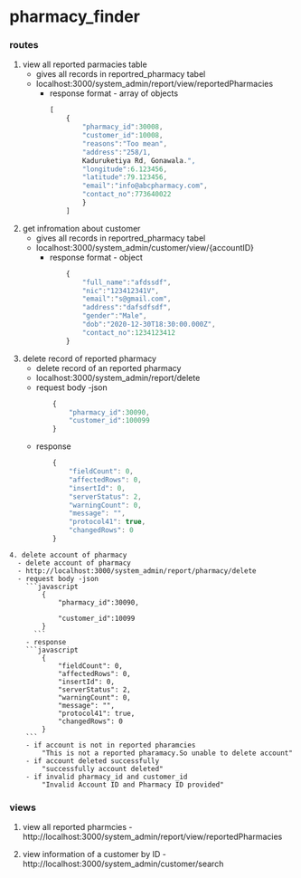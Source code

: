 # pharmacy_finder

### routes 
  1. view all reported parmacies table
      - gives all records in reportred_pharmacy tabel
      - localhost:3000/system_admin/report/view/reportedPharmacies
         - response format - array of objects
             ```javascript 
             [
                 {   
                     "pharmacy_id":30008,
                     "customer_id":10008,
                     "reasons":"Too mean",
                     "address":"258/1,         
                     Kaduruketiya Rd, Gonawala.",
                     "longitude":6.123456,
                     "latitude":79.123456,
                     "email":"info@abcpharmacy.com",
                     "contact_no":773640022
                     }
                 ]
             ```
  2. get infromation about customer
      - gives all records in reportred_pharmacy tabel
      - localhost:3000/system_admin/customer/view/{accountID}
         - response format - object
             ```javascript
                 {
                     "full_name":"afdssdf",
                     "nic":"123412341V",
                     "email":"s@gmail.com",
                     "address":"dafsdfsdf",
                     "gender":"Male",
                     "dob":"2020-12-30T18:30:00.000Z",
                     "contact_no":1234123412
                 }
            ```    
  3. delete record of reported pharmacy
      - delete record of an reported pharmacy
      - localhost:3000/system_admin/report/delete
      - request body -json
        ```javascript
            {
                "pharmacy_id":30090,
                "customer_id":100099
            }
        ```    
      - response
        ```javascript
            {
                "fieldCount": 0,
                "affectedRows": 0,
                "insertId": 0,
                "serverStatus": 2,
                "warningCount": 0,
                "message": "",
                "protocol41": true,
                "changedRows": 0
            }
        ```    

    4. delete account of pharmacy
      - delete account of pharmacy
      - http://localhost:3000/system_admin/report/pharmacy/delete
      - request body -json
        ```javascript
            {
                "pharmacy_id":30090,
                
                "customer_id":10099
            }
          ```    
        - response
        ```javascript
            {
                "fieldCount": 0,
                "affectedRows": 0,
                "insertId": 0,
                "serverStatus": 2,
                "warningCount": 0,
                "message": "",
                "protocol41": true,
                "changedRows": 0
            }
        ```    
        - if account is not in reported pharamcies
            "This is not a reported pharamacy.So unable to delete account"
        - if account deleted successfully
            "successfully account deleted"
        - if invalid pharmacy_id and customer_id
            "Invalid Account ID and Pharmacy ID provided"

### views
  1. view all  reported pharmcies
    - http://localhost:3000/system_admin/report/view/reportedPharmacies

  2. view information of a customer by ID
    - http://localhost:3000/system_admin/customer/search